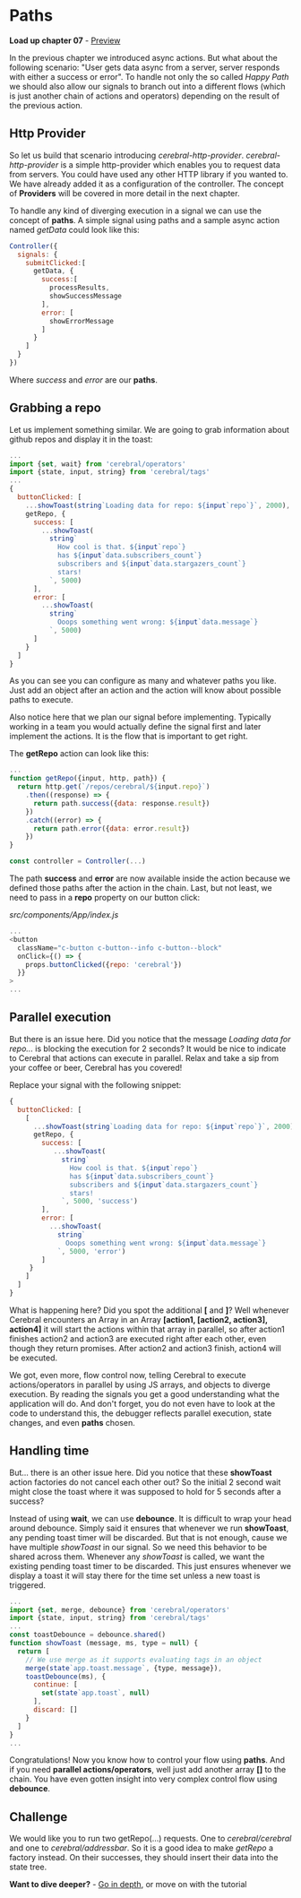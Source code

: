 # Paths

**Load up chapter 07** - [Preview](07)

In the previous chapter we introduced async actions. But what about the following scenario: "User gets data async from a server, server responds with either a success or error". To handle not only the so called *Happy Path* we should also allow our signals to branch out into a different flows (which is just another chain of actions and operators) depending on the result of the previous action.

## Http Provider
So let us build that scenario introducing *cerebral-http-provider*. *cerebral-http-provider* is a simple http-provider which enables you to request data from servers. You could have used any other HTTP library if you wanted to. We have already added it as a configuration of the controller. The concept of **Providers** will be covered in more detail in the next chapter.

To handle any kind of diverging execution in a signal we can use the concept of **paths**. A simple signal using paths and a sample async action named *getData* could look like this:

```js
Controller({
  signals: {
    submitClicked:[
      getData, {
        success:[
          processResults,
          showSuccessMessage
        ],
        error: [
          showErrorMessage
        ]
      }
    ]
  }
})
```

Where *success* and *error* are our **paths**.

## Grabbing a repo
Let us implement something similar. We are going to grab information about github repos and display it in the toast:

```js
...
import {set, wait} from 'cerebral/operators'
import {state, input, string} from 'cerebral/tags'
...
{
  buttonClicked: [
    ...showToast(string`Loading data for repo: ${input`repo`}`, 2000),
    getRepo, {
      success: [
        ...showToast(
          string`
            How cool is that. ${input`repo`}
            has ${input`data.subscribers_count`}
            subscribers and ${input`data.stargazers_count`}
            stars!
          `, 5000)
      ],
      error: [
        ...showToast(
          string`
            Ooops something went wrong: ${input`data.message`}
          `, 5000)
      ]
    }
  ]
}
```

As you can see you can configure as many and whatever paths you like. Just add an object after an action and the action will know about possible paths to execute.

Also notice here that we plan our signal before implementing. Typically working in a team you would actually define the signal first and later implement the actions. It is the flow that is important to get right.

The **getRepo** action can look like this:

```js
...
function getRepo({input, http, path}) {
  return http.get(`/repos/cerebral/${input.repo}`)
    .then((response) => {
      return path.success({data: response.result})
    })
    .catch((error) => {
      return path.error({data: error.result})
    })
}

const controller = Controller(...)
```

The path **success** and **error** are now available inside the action because we defined those paths after the action in the chain. Last, but not least, we need to pass in a **repo** property on our button click:

*src/components/App/index.js*
```js
...
<button
  className="c-button c-button--info c-button--block"
  onClick={() => {
    props.buttonClicked({repo: 'cerebral'})
  }}
>
...
```

## Parallel execution
But there is an issue here. Did you notice that the message *Loading data for repo...* is blocking the execution for 2 seconds? It would be nice to indicate to Cerebral that actions can execute in parallel. Relax and take a sip from your coffee or beer, Cerebral has you covered!

Replace your signal with the following snippet:

```js
{
  buttonClicked: [
    [
      ...showToast(string`Loading data for repo: ${input`repo`}`, 2000),
      getRepo, {
        success: [
           ...showToast(
             string`
               How cool is that. ${input`repo`}
               has ${input`data.subscribers_count`}
               subscribers and ${input`data.stargazers_count`}
               stars!
             `, 5000, 'success')
        ],
        error: [
          ...showToast(
            string`
              Ooops something went wrong: ${input`data.message`}
            `, 5000, 'error')
        ]
     }
    ]
  ]
}
```

What is happening here? Did you spot the additional **[** and **]**? Well whenever Cerebral encounters an Array in an Array  **[action1, [action2, action3], action4]** it will start the actions within that array in parallel, so after action1 finishes action2 and action3 are executed right after each other, even though they return promises. After action2 and action3 finish, action4 will be executed.

We got, even more, flow control now, telling Cerebral to execute actions/operators in parallel by using JS arrays, and objects to diverge execution. By reading the signals you get a good understanding what the application will do. And don't forget, you do not even have to look at the code to understand this, the debugger reflects parallel execution, state changes, and even **paths** chosen.

## Handling time
But... there is an other issue here. Did you notice that these **showToast** action factories do not cancel each other out? So the initial 2 second wait might close the toast where it was supposed to hold for 5 seconds after a success?

Instead of using **wait**, we can use **debounce**. It is difficult to wrap your head around debounce. Simply said it ensures that whenever we run **showToast**, any pending toast timer will be discarded. But that is not enough, cause we have multiple *showToast* in our signal. So we need this behavior to be shared across them. Whenever any *showToast* is called, we want the existing pending toast timer to be discarded. This just ensures whenever we display a toast it will stay there for the time set unless a new toast is triggered.

```js
...
import {set, merge, debounce} from 'cerebral/operators'
import {state, input, string} from 'cerebral/tags'
...
const toastDebounce = debounce.shared()
function showToast (message, ms, type = null) {
  return [
    // We use merge as it supports evaluating tags in an object
    merge(state`app.toast.message`, {type, message}),
    toastDebounce(ms), {
      continue: [
        set(state`app.toast`, null)
      ],
      discard: []
    }
  ]
}
...
```

Congratulations! Now you know how to control your flow using **paths**. And if you need **parallel actions/operators**, well just add another array **[]** to the chain. You have even gotten insight into very complex control flow using **debounce**.

## Challenge

We would like you to run two getRepo(...) requests. One to *cerebral/cerebral* and one to *cerebral/addressbar*. So it is a good idea to make *getRepo* a factory instead. On their successes, they should insert their data into the state tree.

**Want to dive deeper?** - [Go in depth](../in_depth/chains_and_paths.md), or move on with the tutorial
